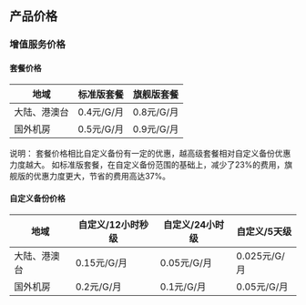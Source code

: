 ## 产品价格

### 增值服务价格

#### 套餐价格

| 地域        |  标准版套餐  |  旗舰版套餐  |
| ---------  | -------- | -------- |
| 大陆、港澳台 | 0.4元/G/月 | 0.8元/G/月 |
| 国外机房  | 0.5元/G/月 | 0.9元/G/月 |

说明： 套餐价格相比自定义备份有一定的优惠，越高级套餐相对自定义备份优惠力度越大。  如标准版套餐，在自定义备份范围的基础上，减少了23%的费用，旗舰版的优惠力度更大，节省的费用高达37%。
 
#### 自定义备份价格

| 地域        |  自定义/12小时秒级  |  自定义/24小时级  |  自定义/5天级  |
| ---------  | -------- | -------- | -------- |
| 大陆、港澳台 | 0.15元/G/月 | 0.05元/G/月 | 0.025元/G/月 |
| 国外机房   | 0.2元/G/月 | 0.1元/G/月 | 0.05元/G/月 |




